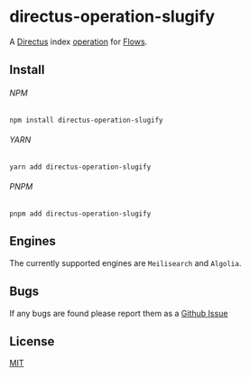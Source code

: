 # directus-operation-slugify

A [Directus](https://directus.io/) index [operation](https://docs.directus.io/app/flows/operations.html) for [Flows](https://docs.directus.io/app/flows.html#flows).

## Install

###### NPM

```shell
npm install directus-operation-slugify
```

###### YARN

```shell
yarn add directus-operation-slugify
```

###### PNPM

```shell
pnpm add directus-operation-slugify
```

## Engines

The currently supported engines are `Meilisearch` and `Algolia`.

## Bugs

If any bugs are found please report them as a [Github Issue](https://github.com/ComfortablyCoding/directus-operation-index/issues)

## License

[MIT](https://github.com/ComfortablyCoding/directus-operation-index/blob/main/LICENSE)
